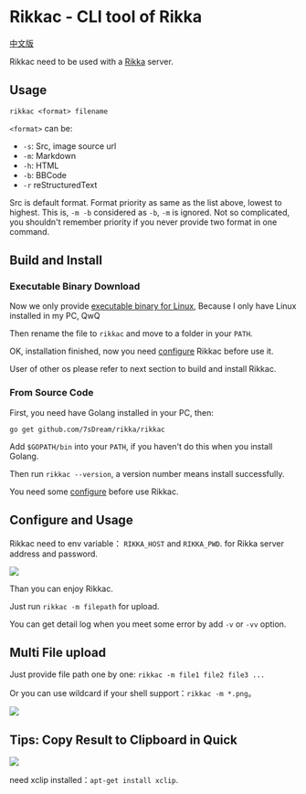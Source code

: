 # Rikkac - CLI tool of Rikka

[中文版][version-zh]

Rikkac need to be used with a [Rikka][rikka] server.

## Usage

`rikkac <format> filename`

`<format>` can be:

- `-s`: Src, image source url
- `-m`: Markdown
- `-h`: HTML
- `-b`: BBCode
- `-r` reStructuredText

Src is default format. Format priority as same as the list above, lowest to highest. This is, `-m -b` considered as `-b`, `-m` is ignored. Not so complicated, you shouldn't remember priority if you never provide two format in one command.

## Build and Install

### Executable Binary Download

Now we only provide [executable binary for Linux][download], Because I only have Linux installed in my PC, QwQ

Then rename the file to `rikkac` and move to a folder in your `PATH`.

OK, installation finished, now you need [configure](#configure_and_usage) Rikkac before use it.

User of other os please refer to next section to build and install Rikkac.

### From Source Code

First, you need have Golang installed in your PC, then:

`go get github.com/7sDream/rikka/rikkac`

Add `$GOPATH/bin` into your `PATH`, if you haven't do this when you install Golang.

Then run `rikkac --version`, a version number means install successfully.

You need some [configure](#configure-and-usage) before use Rikkac.

## Configure and Usage

Rikkac need to env variable： `RIKKA_HOST` and `RIKKA_PWD`. for  Rikka server address and password.

![](http://7sdream-rikka-demo.daoapp.io/files/2016-09-05-066558195)

Than you can enjoy Rikkac.

Just run `rikkac -m filepath` for upload.

You can get detail log when you meet some error by add  `-v` or `-vv` option.

## Multi File upload

Just provide file path one by one: `rikkac -m file1 file2 file3 ...`

Or you can use wildcard if your shell support：`rikkac -m *.png`。

![](http://odbw8jckg.bkt.clouddn.com/ba2d2dca-2ae2-4436-ade2-7905183ce23d.png)

## Tips: Copy Result to Clipboard in Quick

![](http://7sdream-rikka-demo.daoapp.io/files/2016-09-05-781037494)

need xclip installed：`apt-get install xclip`.

[version-zh]: https://github.com/7sDream/rikka/blob/master/rikkac/README.zh.md

[rikka]: https://github.com/7sDream/rikka
[download]: https://github.com/7sDream/rikka/releases/tag/Rikkac
